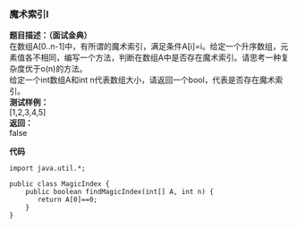 <a name="SM2SP"></a>
### 魔术索引I
**题目描述：（面试金典）**<br />在数组A[0..n-1]中，有所谓的魔术索引，满足条件A[i]=i。给定一个升序数组，元素值各不相同，编写一个方法，判断在数组A中是否存在魔术索引。请思考一种复杂度优于o(n)的方法。<br />给定一个int数组A和int n代表数组大小，请返回一个bool，代表是否存在魔术索引。<br />**测试样例：**<br />[1,2,3,4,5]<br />**返回：**<br />false

**代码**
```
import java.util.*;

public class MagicIndex {
    public boolean findMagicIndex(int[] A, int n) {
       return A[0]==0;
    }
}
```

<a name="aO8tC"></a>